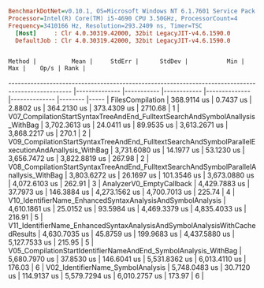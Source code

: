 ``` ini

BenchmarkDotNet=v0.10.1, OS=Microsoft Windows NT 6.1.7601 Service Pack 1
Processor=Intel(R) Core(TM) i5-4690 CPU 3.50GHz, ProcessorCount=4
Frequency=3410166 Hz, Resolution=293.2409 ns, Timer=TSC
  [Host]     : Clr 4.0.30319.42000, 32bit LegacyJIT-v4.6.1590.0
  DefaultJob : Clr 4.0.30319.42000, 32bit LegacyJIT-v4.6.1590.0


```
                                                                                            Method |          Mean |     StdErr |      StdDev |           Min |           Max |    Op/s | Rank |
-------------------------------------------------------------------------------------------------- |-------------- |----------- |------------ |-------------- |-------------- |-------- |----- |
                                                                                  FilesCompilation |   368.9114 us |  0.7437 us |   2.8802 us |   364.2130 us |   373.4309 us | 2710.68 |    1 |
                     V07_CompilationStartSyntaxTreeAndEnd_FulltextSearchAndSymbolAnallysis_WithBag | 3,702.3613 us | 24.0411 us |  89.9535 us | 3,613.2671 us | 3,868.2217 us |   270.1 |    2 |
 V09_CompilationStartSyntaxTreeAndEnd_FulltextSearchAndSymbolParallelExecutionAndAnallysis_WithBag | 3,731.6080 us | 14.1977 us |  53.1230 us | 3,656.7472 us | 3,822.8819 us |  267.98 |    2 |
             V08_CompilationStartSyntaxTreeAndEnd_FulltextSearchAndSymbolParallelAnallysis_WithBag | 3,803.6272 us | 26.1697 us | 101.3546 us | 3,673.0880 us | 4,072.6103 us |  262.91 |    3 |
                                                                          AnalyzerV0_EmptyCallback | 4,429.7883 us | 37.7973 us | 146.3884 us | 4,273.1562 us | 4,700.7013 us |  225.74 |    4 |
                                        V10_IdentifierName_EnhancedSyntaxAnalysisAndSymbolAnalysis | 4,610.1861 us | 25.0152 us |  93.5984 us | 4,469.3379 us | 4,835.4033 us |  216.91 |    5 |
                       V11_IdentifierName_EnhancedSyntaxAnalysisAndSymbolAnalysisWithCachedResults | 4,630.7035 us | 45.8759 us | 199.9683 us | 4,437.5880 us | 5,127.7533 us |  215.95 |    5 |
                                   V05_CompilationStartIdentifierNameAndEnd_SymbolAnalysis_WithBag | 5,680.7970 us | 37.8530 us | 146.6041 us | 5,531.8362 us | 6,013.4110 us |  176.03 |    6 |
                                                                 V02_IdentifierName_SymbolAnalysis | 5,748.0483 us | 30.7120 us | 114.9137 us | 5,579.7294 us | 6,010.2757 us |  173.97 |    6 |
